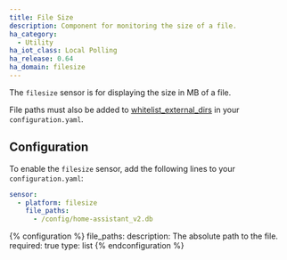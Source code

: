 ```yaml
---
title: File Size
description: Component for monitoring the size of a file.
ha_category:
  - Utility
ha_iot_class: Local Polling
ha_release: 0.64
ha_domain: filesize
---
```


The `filesize` sensor is for displaying the size in MB of a file.

<div class='note'>

File paths must also be added to [whitelist_external_dirs](/docs/configuration/basic/) in your `configuration.yaml`.

</div>

## Configuration

To enable the `filesize` sensor, add the following lines to your `configuration.yaml`:

```yaml
sensor:
  - platform: filesize
    file_paths:
      - /config/home-assistant_v2.db
  ```

{% configuration %}
file_paths:
  description: The absolute path to the file.
  required: true
  type: list
{% endconfiguration %}

